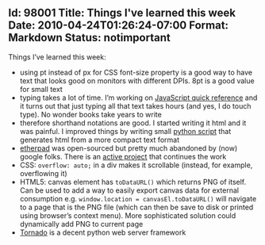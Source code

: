 Id: 98001
Title: Things I've learned this week
Date: 2010-04-24T01:26:24-07:00
Format: Markdown
Status: notimportant
--------------
Things I’ve learned this week:

-   using pt instead of px for CSS font-size property is a good way to
    have text that looks good on monitors with different DPIs. 8pt is a
    good value for small text
-   typing takes a lot of time. I’m working on [JavaScript quick
    reference](/articles/jsref.html) and it turns out that just typing
    all that text takes hours (and yes, I do touch type). No wonder
    books take years to write
-   therefore shorthand notations are good. I started writing it html
    and it was painful. I improved things by writing small [python
    script](http://github.com/kjk/blog/blob/master/www/articles/jsrefgen.py)
    that generates html from a more compact text format
-   [etherpad](http://etherpad.com) was open-sourced but pretty much
    abandoned by (now) google folks. There is an [active
    project](http://github.com/ether/pad) that continues the work
-   CSS: `overflow: auto;` in a div makes it scrollable (instead, for
    example, overflowing it)
-   HTML5: canvas element has `toDataURL()` which returns PNG of itself.
    Can be used to add a way to easily export canvas data for external
    consumption e.g. `window.location = canvasEl.toDataURL()` will
    navigate to a page that is the PNG file (which can then be save to
    disk or printed using browser’s context menu). More sophisticated
    solution could dynamically add PNG to current page
-   [Tornado](http://www.tornadoweb.org/) is a decent python web server
    framework

